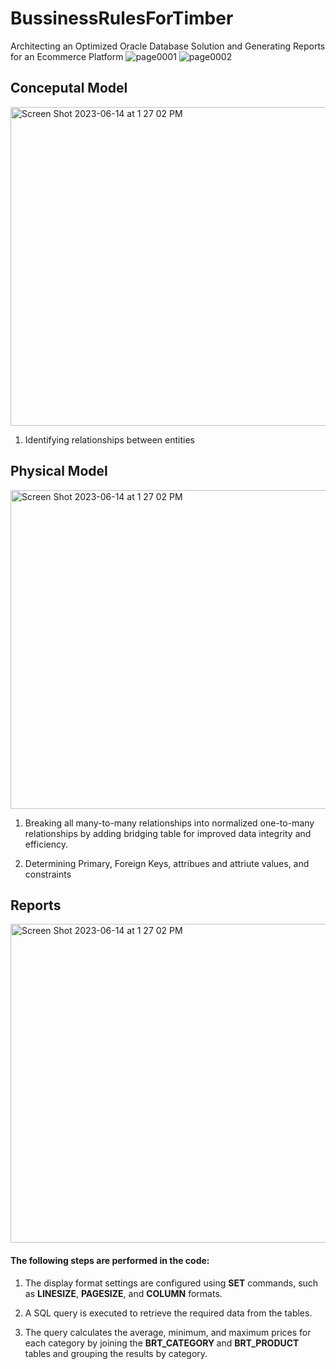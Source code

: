 # BussinessRulesForTimber
Architecting an Optimized Oracle Database Solution and Generating Reports for an Ecommerce Platform
![page0001](https://github.com/romylomy/BussinessRulesForTimber/assets/115190653/4e0e7c5a-57b9-480d-a776-0199b495c3dc)
![page0002](https://github.com/romylomy/BussinessRulesForTimber/assets/115190653/e74b9606-887d-4c24-94a3-2f078d408dca)



<h2>Conceputal Model</h2> 

<img width="510" alt="Screen Shot 2023-06-14 at 1 27 02 PM" src="https://github.com/romylomy/BussinessRulesForTimber/assets/115190653/9ca73282-2e27-48a4-a18d-a6df926fedb6">

1. Identifying relationships between entities 

<h2>Physical Model</h2> 

<img width="510" alt="Screen Shot 2023-06-14 at 1 27 02 PM" src="https://github.com/romylomy/BussinessRulesForTimber/assets/115190653/339b4e33-43fc-4028-8c23-54c40b8b1619">

1. Breaking all many-to-many relationships into normalized one-to-many relationships by adding bridging table for improved data integrity and efficiency.

2. Determining Primary, Foreign Keys, attribues and attriute values, and constraints


<h2>Reports</h2> 

<img width="510" alt="Screen Shot 2023-06-14 at 1 27 02 PM" src="https://github.com/romylomy/BussinessRulesForTimber/assets/115190653/4c8fcd0a-06a1-4b46-9078-9a88fdf831a1">
               
              
<h4>The following steps are performed in the code:</h4> 

1. The display format settings are configured using <b>SET</b> commands, such as <b>LINESIZE</b>, <b>PAGESIZE</b>, and <b>COLUMN</b> formats.

2. A SQL query is executed to retrieve the required data from the tables.

3. The query calculates the average, minimum, and maximum prices for each category by joining the <b> BRT_CATEGORY </b> and <b> BRT_PRODUCT</b> tables and grouping the results by category.







